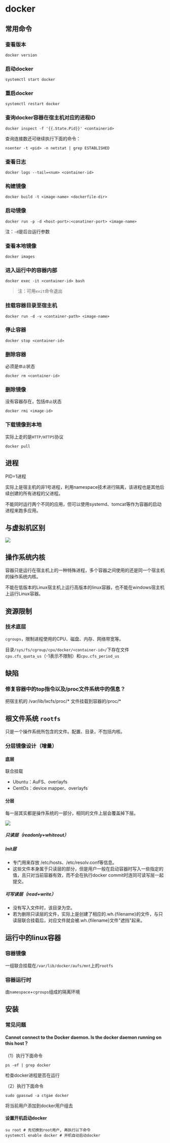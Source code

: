 # docker

## 常用命令

### 查看版本

```
docker version
```

### 启动docker

```
systemctl start docker
```

### 重启docker

```
systemctl restart docker
```

### 查询docker容器在宿主机对应的进程ID

```
docker inspect -f '{{.State.Pid}}' <containerid>
```

查询连接数还可继续执行下面的命令：

```
nsenter -t <pid> -n netstat | grep ESTABLISHED
```

### 查看日志

```
docker logs --tail=<num> <container-id>
```

### 构建镜像

```
docker build -t <image-name> <dockerfile-dir>
```

### 启动镜像

```
docker run -p -d <host-port>:<conatiner-port> <image-name>
```

注：`-d`是后台运行参数

### 查看本地镜像

```
docker images
```

### 进入运行中的容器内部

```
docker exec -it <container-id> bash
```

> 注：可用`exit`命令退出

### 挂载容器目录至宿主机

```
docker run -d -v <container-path> <image-name>
```

### 停止容器

```
docker stop <container-id>
```

### 删除容器

必须是`停止`状态

```
docker rm <container-id>
```

### 删除镜像

没有容器存在，包括`停止`状态

```
docker rmi <image-id>
```

### 下载镜像到本地

实际上走的是`HTTP/HTTPS`协议

```
docker pull
```

## 进程

PID=1进程

实际上是宿主机的非1号进程，利用namespace技术进行隔离，该进程也是其他后续创建的所有进程的父进程。

不能同时运行两个不同的应用，但可以使用systemd、tomcat等作为容器的启动进程来跑多应用。

## 与虚拟机区别

![](assets/compare_vm.png)

## 操作系统内核

容器只是运行在宿主机上的一种特殊进程，多个容器之间使用的还是同一个宿主机的操作系统内核。

不能在低版本的Linux宿主机上运行高版本的linux容器，也不能在windows宿主机上运行Linux容器。

## 资源限制

### 技术底层

`cgroups`，限制进程使用的CPU、磁盘、内存、网络带宽等。

目录`/sys/fs/cgroup/cpu/docker/<container-id>/`下存在文件`cpu.cfs_quota_us`（-1表示不限制）和`cpu.cfs_period_us`

## 缺陷

### 修复容器中的top指令以及/proc文件系统中的信息？

把宿主机的 /var/lib/lxcfs/proc/* 文件挂载到容器的/proc/* 

## 根文件系统 `rootfs`

只是一个操作系统所包含的文件。配置、目录，不包括内核。

### 分层镜像设计（增量）

#### 底层

联合挂载

+ Ubuntu：AuFS、overlayfs
+ CentOs：device mapper、overlayfs

#### 分层

每一层其实都是操作系统的一部分，相同的文件上层会覆盖掉下层。

![](assets/docker-image-layer.png)

##### 只读层（readonly+whiteout）

##### Init层

+ 专门用来存放 /etc/hosts、/etc/resolv.conf等信息。
+ 这些文件本身属于只读层的部分，但是用户一般在启动容器时写入一些指定的值，且只对当前容器有效，而不会在执行docker commit时连同可读写层一起提交。

##### 可写读层（read+write）

+ 没有写入文件时，该目录为空。
+ 若为删除只读层的文件，实际上是创建了相应的.wh.{filename}的文件，与只读层联合挂载后，对应文件就会被.wh.{filename}文件"遮挡"起来。

## 运行中的linux容器

### 容器镜像

一组联合挂载在`/var/lib/docker/aufs/mnt`上的`rootfs`

### 容器运行时

由`namespace`+`cgroups`组成的隔离环境

## 安装

### 常见问题

#### Cannot connect to the Docker daemon. Is the docker daemon running on this host？

（1）执行下面命令

```
ps -ef | grep docker
```
检查docker进程是否在运行

（2）执行下面命令

```
sudo gpasswd -a ctgae docker
```
将当前用户添加到docker用户组去

#### 设置开机启动docker

```
su root # 先切换到root用户, 再执行以下命令
systemctl enable docker # 开机自动启动docker
```